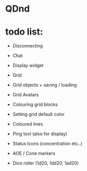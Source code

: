 # QDnd

# todo list:
* Disconnecting
* Chat
* Display widget
* Grid

* Grid objects + saving / loading
* Grid Avatars
* Colouring grid blocks
* Setting grid default color
* Coloured lines
* Ping tool (also for display)

* Status Icons (concentration etc..)
* AOE / Cone markers
* Dice roller (1d20, 1dd20, 1ad20)
